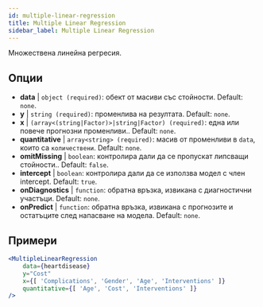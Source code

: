 ```yaml
---
id: multiple-linear-regression
title: Multiple Linear Regression
sidebar_label: Multiple Linear Regression
---
```


Множествена линейна регресия.

## Опции

* __data__ | `object (required)`: обект от масиви със стойности. Default: `none`.
* __y__ | `string (required)`: променлива на резултата. Default: `none`.
* __x__ | `(array<(string|Factor)>|string|Factor) (required)`: една или повече прогнозни променливи.. Default: `none`.
* __quantitative__ | `array<string> (required)`: масив от променливи в `data`, които са `количествени`. Default: `none`.
* __omitMissing__ | `boolean`: контролира дали да се пропускат липсващи стойности.. Default: `false`.
* __intercept__ | `boolean`: контролира дали да се използва модел с член intercept. Default: `true`.
* __onDiagnostics__ | `function`: обратна връзка, извикана с диагностични участъци. Default: `none`.
* __onPredict__ | `function`: обратна връзка, извикана с прогнозите и остатъците след напасване на модела. Default: `none`.


## Примери

```jsx live
<MultipleLinearRegression 
    data={heartdisease} 
    y="Cost"
    x={[ 'Complications', 'Gender', 'Age', 'Interventions' ]}
    quantitative={[ 'Age', 'Cost', 'Interventions' ]}
/>
```

